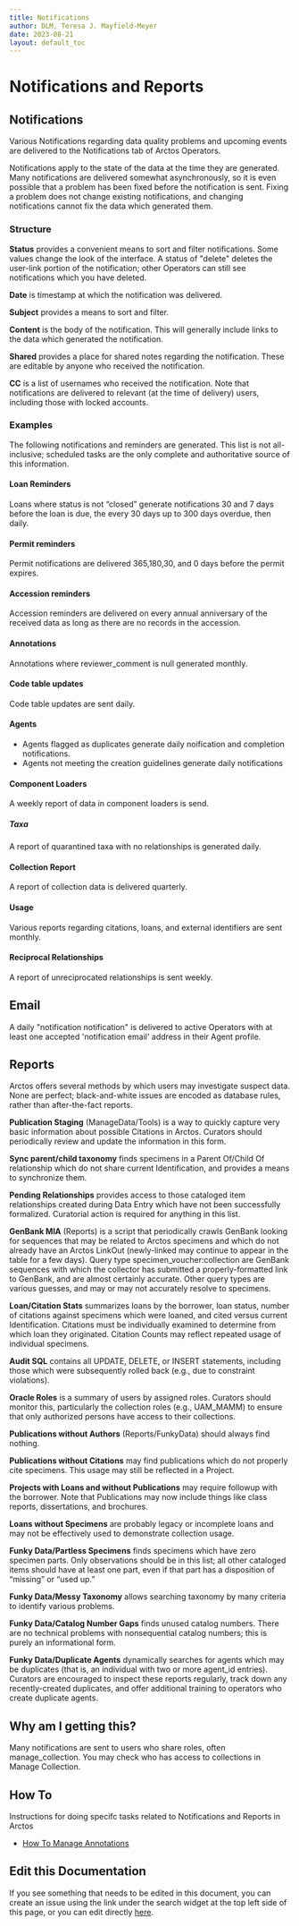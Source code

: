 ```yaml
---
title: Notifications
author: DLM, Teresa J. Mayfield-Meyer
date: 2023-08-21
layout: default_toc
---
```


# Notifications and Reports

## Notifications

Various Notifications regarding data quality problems and upcoming events are delivered to the Notifications tab of Arctos Operators.

Notifications apply to the state of the data at the time they are generated. Many notifications are delivered somewhat asynchronously, so it is even possible that a problem has been fixed before the notification is sent. Fixing a problem does not change existing notifications, and changing notifications cannot fix the data which generated them.

### Structure

**Status** provides a convenient means to sort and filter notifications. Some values change the look of the interface. A status of "delete" deletes the user-link portion of the notification; other Operators can still see notifications which you have deleted.
    
**Date** is timestamp at which the notification was delivered.
    
**Subject** provides a means to sort and filter.
    
**Content** is the body of the notification. This will generally include links to the data which generated the notification.
    
**Shared** provides a place for shared notes regarding the notification. These are editable by anyone who received the notification.

**CC** is a list of usernames who received the notification. Note that notifications are delivered to relevant (at the time of delivery) users, including those with locked accounts.

### Examples

The following notifications and reminders are generated. This list is not all-inclusive; scheduled tasks are the only complete and authoritative source of this information.

#### Loan Reminders

Loans where status is not “closed” generate notifications 30 and 7 days before the loan is due, the every 30 days up to 300 days overdue, then daily.

#### Permit reminders

Permit notifications are delivered 365,180,30, and 0 days before the permit expires.

#### Accession reminders

Accession reminders are delivered on every annual anniversary of the received data as long as there are no records in the accession.

#### Annotations

Annotations where reviewer_comment is null generated monthly.

#### Code table updates

Code table updates are sent daily.


#### Agents

- Agents flagged as duplicates generate daily noification and completion notifications.
- Agents not meeting the creation guidelines generate daily notifications

#### Component Loaders

 A weekly report of data in component loaders is send.

##### Taxa

 A report of quarantined taxa with no relationships is generated daily.

#### Collection Report

 A report of collection data is delivered quarterly.

#### Usage

 Various reports regarding citations, loans, and external identifiers are sent monthly.

#### Reciprocal Relationships

A report of unreciprocated relationships is sent weekly.

## Email

A daily "notification notification" is delivered to active Operators with at least one accepted 'notification email' address in their Agent profile.


## Reports

Arctos offers several methods by which users may investigate suspect data. None are perfect; black-and-white issues are encoded as database rules, rather than after-the-fact reports.

**Publication Staging** (ManageData/Tools) is a way to quickly capture very basic information about possible Citations in Arctos. Curators should periodically review and update the information in this form.

**Sync parent/child taxonomy** finds specimens in a Parent Of/Child Of relationship which do not share current Identification, and provides a means to synchronize them.

**Pending Relationships** provides access to those cataloged item relationships created during Data Entry which have not been successfully formalized. Curatorial action is required for anything in this list.

**GenBank MIA** (Reports) is a script that periodically crawls GenBank looking for sequences that may be related to Arctos specimens and which do not already have an Arctos LinkOut (newly-linked may continue to appear in the table for a few days).
Query type specimen_voucher:collection are GenBank sequences with which the collector has submitted a properly-formatted link to GenBank, and are almost certainly accurate.
Other query types are various guesses, and may or may not accurately resolve to specimens.

**Loan/Citation Stats** summarizes loans by the borrower, loan status, number of citations against specimens which were loaned, and cited versus current Identification. Citations must be individually examined to determine from which loan they originated. Citation Counts may reflect repeated usage of individual specimens.

**Audit SQL**  contains all UPDATE, DELETE, or INSERT statements, including those which were subsequently rolled back (e.g., due to constraint violations).

**Oracle Roles** is a summary of users by assigned roles. Curators should monitor this, particularly the collection roles (e.g., UAM_MAMM) to ensure that only authorized persons have access to their collections.

**Publications without Authors** (Reports/FunkyData) should always find nothing.

**Publications without Citations** may find publications which do not properly cite specimens. This usage may still be reflected in a Project.

**Projects with Loans and without Publications** may require followup with the borrower. Note that Publications may now include things like class reports, dissertations, and brochures.

**Loans without Specimens** are probably legacy or incomplete loans and may not be effectively used to demonstrate collection usage.

**Funky Data/Partless Specimens** finds specimens which have zero specimen parts. Only observations should be in this list; all other cataloged items should have at least one part, even if that part has a disposition of “missing” or “used up.”

**Funky Data/Messy Taxonomy** allows searching taxonomy by many criteria to identify various problems.

**Funky Data/Catalog Number Gaps** finds unused catalog numbers. There are no technical problems with nonsequential catalog numbers; this is purely an informational form.

**Funky Data/Duplicate Agents** dynamically searches for agents which may be duplicates (that is, an individual with two or more agent_id entries). Curators are encouraged to inspect these reports regularly, track down any recently-created duplicates, and offer additional training to operators who create duplicate agents.


## Why am I getting this?

Many notifications are sent to users who share roles, often manage_collection. You may check who has access to collections in Manage Collection.

## How To

Instructions for doing specifc tasks related to Notifications and Reports in Arctos

 - [How To Manage Annotations](https://handbook.arctosdb.org/how_to/annotations.html)

## Edit this Documentation

If you see something that needs to be edited in this document, you can create an issue using the link under the search widget at the top left side of this page, or you can edit directly <a href="https://github.com/ArctosDB/documentation-wiki/edit/gh-pages/_documentation/notifications.markdown" target="_blank">here</a>.
